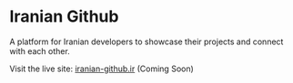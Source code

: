 # Iranian Github

A platform for Iranian developers to showcase their projects and connect with each other.

Visit the live site: [iranian-github.ir](https://iranian-github.ir) (Coming Soon)
